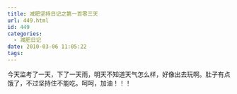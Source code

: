 ```yaml
---
title: 减肥坚持日记之第一百零三天
url: 449.html
id: 449
categories:
  - 减肥日记
date: 2010-03-06 11:05:22
tags:
---
```


今天监考了一天，下了一天雨，明天不知道天气怎么样，好像出去玩啊。肚子有点饿了，不过坚持住不能吃。呵呵，加油！！！